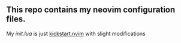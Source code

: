 ## This repo contains my neovim configuration files.
My *init.lua* is just [kickstart.nvim](https://github.com/nvim-lua/kickstart.nvim) with slight modifications
